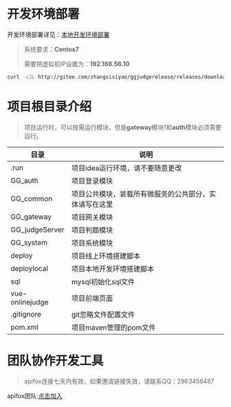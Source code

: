 # 开发环境部署

开发环境部署详见：[本地开发环境部署](https://github.com/mc23101/GG_Judge_Wiki/wiki/%E6%9C%AC%E5%9C%B0%E5%BC%80%E5%8F%91%E7%8E%AF%E5%A2%83%E9%83%A8%E7%BD%B2)

> 系统要求：**Centos7**</br>
>
> 需要把虚拟机IP设置为：**192.168.56.10**

```sh
curl -sJL http://gitee.com/zhangsisiyao/ggjudgerelease/releases/download/localenv/install.sh | sh
```

# 项目根目录介绍

> 项目运行时，可以按需运行模块，但是**gateway**模块1和**auth**模块必须需要运行。

| 目录            | 说明                                                   |
| --------------- | ------------------------------------------------------ |
| .run            | 项目idea运行环境，请不要随意更改                       |
| GG_auth         | 项目登录模块                                           |
| GG_common       | 项目公共模块，装载所有微服务的公共部分，实体请写在这里 |
| GG_gateway      | 项目网关模块                                           |
| GG_judgeServer  | 项目判题模块                                           |
| GG_system       | 项目系统模块                                           |
| deploy          | 项目线上环境搭建脚本                                   |
| deploylocal     | 项目本地开发环境搭建脚本                               |
| sql             | mysql初始化sql文件                                     |
| vue-onlinejudge | 项目前端页面                                           |
| .gitignore      | git忽略文件配置文件                                    |
| pom.xml         | 项目maven管理的pom文件                                 |

# 团队协作开发工具

> apifox连接七天内有效，如果邀请链接失效，请联系QQ：2963456487

apifox团队:[点击加入](https://app.apifox.com/invite/project?token=OxO142nQwznADBEEmclE2)







